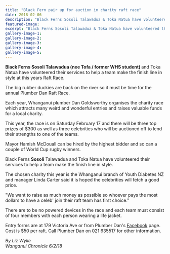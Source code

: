 ```yaml
---
title: "Black Fern pair up for auction in charity raft race"
date: 2018-02-06
description: "Black Ferns Sosoli Talawadua & Toka Natua have volunteered their services at this years Raft Race..."
featured-image: 
excerpt: "Black Ferns Sosoli Talawadua & Toka Natua have volunteered their services to help a team make the finish line in style at this years Raft Race."
gallery-image-1: 
gallery-image-2: 
gallery-image-3: 
gallery-image-4: 
gallery-image-5: 
---
```


<p><span><strong>Black Ferns Sosoli Talawadua (nee Tofa / former WHS student)&nbsp;</strong><span>and Toka Natua have volunteered their services</span> to help a team make the finish line in style at this years Raft Race.</span></p>
<p class="element element-paragraph">The big rubber duckies are back on the river so it must be time for the annual Plumber Dan Raft Race.</p>
<p class="element element-paragraph">Each year, Whanganui plumber Dan Goldsworthy organises the charity race which attracts many weird and wonderful entries and raises valuable funds for a local charity.</p>
<p class="element element-paragraph">This year, the race is on Saturday February 17 and there will be three top prizes of $300 as well as three celebrities who will be auctioned off to lend their strengths to one of the teams.</p>
<p class="element element-paragraph">Mayor Hamish McDouall can be hired by the highest bidder and so can a couple of World Cup rugby winners.</p>
<p class="element element-paragraph"><span>Black Ferns <strong>Sosoli</strong> Talawadua and Toka Natua have volunteered their services to help a team make the finish line in style.</span></p>
<p class="element element-paragraph">The chosen charity this year is the Whanganui branch of Youth Diabetes NZ and manager Linda Carter said it is hoped the celebrities will fetch a good price.</p>
<p class="element element-paragraph">"We want to raise as much money as possible so whoever pays the most dollars to have a celeb' join their raft team has first choice."</p>
<p class="element element-paragraph">There are to be no powered devices in the race and each team must consist of four members with each person wearing a life jacket.</p>
<p class="element element-paragraph">Entry forms are at 179 Victoria Ave or from Plumber Dan's&nbsp;<a href="https://www.facebook.com/PlumberDanWanganui/" target="_blank">Facebook</a>&nbsp;page. Cost is $50 per raft. Call Plumber Dan on 021 635517 for other information.</p>
<p class="element element-paragraph"><em>By Liz Wylie</em><br /><em>Wanganui Chronicle 6/2/18</em></p>

